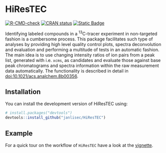 
<!-- README.md is generated from README.Rmd. Please edit that file -->

# HiResTEC

<!-- badges: start -->

[![R-CMD-check](https://github.com/janlisec/HiResTEC/actions/workflows/R-CMD-check.yaml/badge.svg)](https://github.com/janlisec/HiResTEC/actions/workflows/R-CMD-check.yaml)
[![CRAN
status](https://www.r-pkg.org/badges/version/HiResTEC)](https://CRAN.R-project.org/package=HiResTEC)
[![Static
Badge](https://img.shields.io/badge/doi-10.1021/acs.analchem.8b00356-yellow.svg)](https://doi.org/10.1021/acs.analchem.8b00356)
<!-- badges: end -->

Identifying labeled compounds in a <sup>13</sup>C-tracer experiment in
non-targeted fashion is a cumbersome process. This package facilitates
such type of analyses by providing high level quality control plots,
spectra deconvolution and evaluation and performing a multitude of tests
in an automatic fashion. The main idea is to use changing intensity
ratios of ion pairs from a peak list, generated with i.e. `xcms`, as
candidates and evaluate those against base peak chromatograms and
spectra information within the raw measurement data automatically. The
functionality is described in detail in
<doi:10.1021/acs.analchem.8b00356>.

## Installation

You can install the development version of HiResTEC using:

``` r
# install.packages("devtools")
devtools::install_github("janlisec/HiResTEC")
```

## Example

For a quick tour on the workflow of `HiResTEC` have a look at the
[vignette](https://janlisec.github.io/HiResTEC/articles/HiResTEC-workflow.html).
